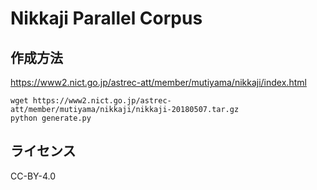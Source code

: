 # Nikkaji Parallel Corpus
## 作成方法
https://www2.nict.go.jp/astrec-att/member/mutiyama/nikkaji/index.html
```
wget https://www2.nict.go.jp/astrec-att/member/mutiyama/nikkaji/nikkaji-20180507.tar.gz
python generate.py
```

## ライセンス
CC-BY-4.0

